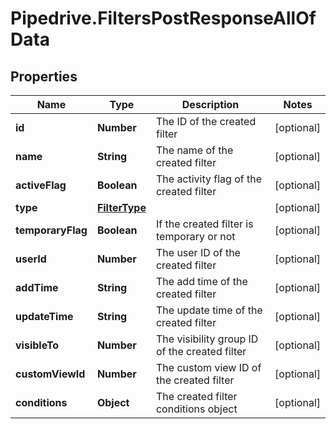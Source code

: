 # Pipedrive.FiltersPostResponseAllOfData

## Properties

Name | Type | Description | Notes
------------ | ------------- | ------------- | -------------
**id** | **Number** | The ID of the created filter | [optional] 
**name** | **String** | The name of the created filter | [optional] 
**activeFlag** | **Boolean** | The activity flag of the created filter | [optional] 
**type** | [**FilterType**](FilterType.md) |  | [optional] 
**temporaryFlag** | **Boolean** | If the created filter is temporary or not | [optional] 
**userId** | **Number** | The user ID of the created filter | [optional] 
**addTime** | **String** | The add time of the created filter | [optional] 
**updateTime** | **String** | The update time of the created filter | [optional] 
**visibleTo** | **Number** | The visibility group ID of the created filter | [optional] 
**customViewId** | **Number** | The custom view ID of the created filter | [optional] 
**conditions** | **Object** | The created filter conditions object | [optional] 


